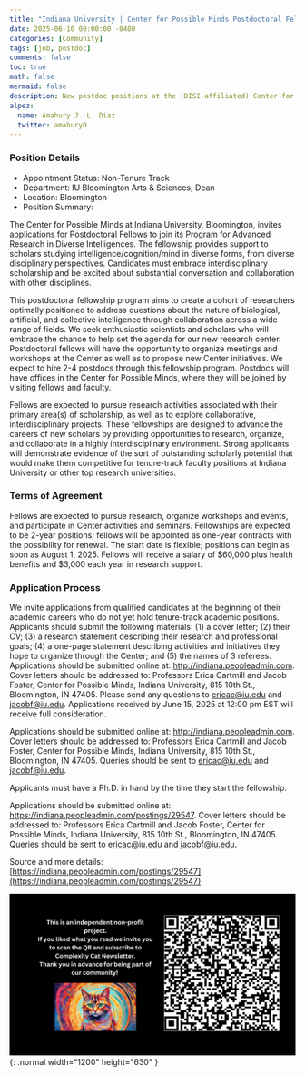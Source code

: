 ```yaml
---
title: "Indiana University | Center for Possible Minds Postdoctoral Fellow"
date: 2025-06-10 00:00:00 -0400
categories: [Community]
tags: [job, postdoc]
comments: false
toc: true
math: false
mermaid: false
description: New postdoc positions at the (DISI-affiliated) Center for Possible Minds at Indiana University. Looking for scholars interested in interdisciplinary research on the nature of biological, artificial, and collective intelligence.
alpez:
  name: Amahury J. L. Diaz
  twitter: amahury0
---
```

### Position Details
- Appointment Status: Non-Tenure Track
- Department: IU Bloomington Arts & Sciences; Dean
- Location: Bloomington
- Position Summary:

The Center for Possible Minds at Indiana University, Bloomington, invites applications for Postdoctoral Fellows to join its Program for Advanced Research in Diverse Intelligences. The fellowship provides support to scholars studying intelligence/cognition/mind in diverse forms, from diverse disciplinary perspectives. Candidates must embrace interdisciplinary scholarship and be excited about substantial conversation and collaboration with other disciplines.

This postdoctoral fellowship program aims to create a cohort of researchers optimally positioned to address questions about the nature of biological, artificial, and collective intelligence through collaboration across a wide range of fields. We seek enthusiastic scientists and scholars who will embrace the chance to help set the agenda for our new research center. Postdoctoral fellows will have the opportunity to organize meetings and workshops at the Center as well as to propose new Center initiatives. We expect to hire 2-4 postdocs through this fellowship program. Postdocs will have offices in the Center for Possible Minds, where they will be joined by visiting fellows and faculty.

Fellows are expected to pursue research activities associated with their primary area(s) of scholarship, as well as to explore collaborative, interdisciplinary projects. These fellowships are designed to advance the careers of new scholars by providing opportunities to research, organize, and collaborate in a highly interdisciplinary environment. Strong applicants will demonstrate evidence of the sort of outstanding scholarly potential that would make them competitive for tenure-track faculty positions at Indiana University or other top research universities.

### Terms of Agreement
Fellows are expected to pursue research, organize workshops and events, and participate in Center activities and seminars. Fellowships are expected to be 2-year positions; fellows will be appointed as one-year contracts with the possibility for renewal. The start date is flexible; positions can begin as soon as August 1, 2025. Fellows will receive a salary of $60,000 plus health benefits and $3,000 each year in research support.

### Application Process
We invite applications from qualified candidates at the beginning of their academic careers who do not yet hold tenure-track academic positions. Applicants should submit the following materials:
(1) a cover letter; (2) their CV; (3) a research statement describing their research and professional goals; (4) a one-page statement describing activities and initiatives they hope to organize through the Center; and (5) the names of 3 referees. Applications should be submitted online at: http://indiana.peopleadmin.com. Cover letters should be addressed to: Professors Erica Cartmill and Jacob Foster, Center for Possible Minds, Indiana University, 815 10th St., Bloomington, IN 47405. Please send any questions to ericac@iu.edu and jacobf@iu.edu. Applications received by June 15, 2025 at 12:00 pm EST will receive full consideration.

Applications should be submitted online at: http://indiana.peopleadmin.com. Cover letters should be addressed to: Professors Erica Cartmill and Jacob Foster, Center for Possible Minds, Indiana University, 815 10th St., Bloomington, IN 47405. Queries should be sent to ericac@iu.edu and jacobf@iu.edu.

Applicants must have a Ph.D. in hand by the time they start the fellowship.

Applications should be submitted online at: https://indiana.peopleadmin.com/postings/29547. Cover letters should be addressed to: Professors Erica Cartmill and Jacob Foster, Center for Possible Minds, Indiana University, 815 10th St., Bloomington, IN 47405. Queries should be sent to ericac@iu.edu and jacobf@iu.edu.

Source and more details: [https://indiana.peopleadmin.com/postings/29547](https://indiana.peopleadmin.com/postings/29547)

![Desktop View](/assets/img/fix/complexity-cat-newsletter.png){: .normal width="1200" height="630" }
